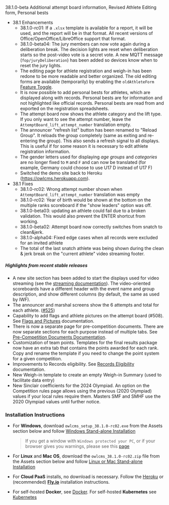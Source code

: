 38.1.0-beta Additional attempt board information, Revised Athlete Editing form, Personal bests

- 38.1 Enhancements
  - 38.1.0-rc01:  If a `.xlsx` template is available for a report, it will be used, and the report will be in that format.  All recent versions of Office/OpenOffice/LibreOffice support that format.
  - 38.1.0-beta04:  The jury members can now vote again during a deliberation break. The decision lights are reset when deliberation starts so the post-video vote is a secret vote.  A new MQTT message (`fop/juryDeliberation`) has been added so devices know when to reset the jury lights.
  - The editing page for athlete registration and weigh-in has been redone to be more readable and better organized.  The old editing forms are available (temporarily) by enabling the `oldAthleteForm` [Feature Toggle](https://owlcms.github.io/owlcms4-prerelease/#/FeatureToggles).
  - It is now possible to add personal bests for athletes, which are displayed along with records. Personal bests are for information and not highlighted like official records.  Personal bests are read from and exported on the registration spreadsheets.
  - The attempt board now shows the athlete category and the lift type.  If you only want to see the attempt number, leave the `AttemptBoard_lift_attempt_number` translation empty.
  - The announcer "refresh list" button has been renamed to "Reload Group". It reloads the group completely (same as exiting and re-entering the group). This also sends a refresh signal to all displays. This is useful if for some reason it is necessary to edit athlete registration information.
  - The gender letters used for displaying *age groups* and *categories* are no longer fixed to `M` and `F` and can now be translated (for example, Germany could choose to use U17 D instead of U17 F)
  - Switched the demo site back to Heroku (https://owlcms.herokuapp.com).
- 38.1 Fixes
  - 38.1.0-rc02: Wrong attempt number shown when  `AttemptBoard_lift_attempt_number` translation was empty
  - 38.1.0-rc02: Year of birth would be shown at the bottom on the multiple ranks scoreboard if the "show leaders" option was off.
  - 38.1.0-beta03: updating an athlete could fail due to a broken validation.  This would also prevent the ENTER shortcut from working.
  - 38.1.0-beta02: Attempt board now correctly switches from snatch to clean&jerk.
  - 38.1.0-alpha04: Fixed edge cases when all records were excluded for an invited athlete
  - The total of the last snatch athlete was being shown during the clean & jerk break on the "current athlete" video streaming footer.
  

##### Highlights from recent stable releases

- A new site section has been added to start the displays used for video streaming (see the [streaming documentation](https://owlcms.github.io/owlcms4-prerelease/#/OBS?id=_2-setup-owlcms-with-some-data)). The video-oriented scoreboards have a different header with the event name and group description, and show different columns (by default, the same as used by IWF).
- The announcer and marshal screens show the 6 attempts and total for each athlete. ([#525](https://github.com/jflamy/owlcms4/issues/525))
- Capability to add flags and athlete pictures on the attempt board (#508).  See [Flags and Pictures](https://owlcms.github.io/owlcms4-prerelease/#/FlagsPicture) documentation.
- There is now a separate page for pre-competition documents. There are now separate sections for each purpose instead of multiple tabs. See [Pre-Competition Documents Documentation](https://owlcms.github.io/owlcms4-prerelease/#/2400PreCompetitionDocuments).
- Customization of team points. Templates for the final results package now have an extra tab that contains the points awarded for each rank. Copy and rename the template if you need to change the point system for a given competition.
- Improvements to Records eligibility. See [Records Eligibility](https://owlcms.github.io/owlcms4-prerelease/#/Records) documentation. 
- New Weigh-in template to create an empty Weigh-in Summary (used to facilitate data entry)
- New Sinclair coefficients for the 2024 Olympiad.  An option on the Competition rules page allows using the previous (2020 Olympiad) values if your local rules require them.  Masters SMF and SMHF use the 2020 Olympiad values until further notice.


### **Installation Instructions**

  - For **Windows**, download `owlcms_setup_38.1.0-rc02.exe` from the Assets section below and follow [Windows Stand-alone Installation](https://owlcms.github.io/owlcms4-prerelease/#/LocalWindowsSetup)

    > If you get a window with `Windows protected your PC`, or if your browser gives you warnings, please see this [page](https://owlcms.github.io/owlcms4-prerelease/#/DefenderOff)

  - For **Linux** and **Mac OS**, download the `owlcms_38.1.0-rc02.zip` file from the Assets section below and follow [Linux or Mac Stand-alone Installation](https://owlcms.github.io/owlcms4-prerelease/#/LocalLinuxMacSetup)

  - For **Cloud PaaS** installs, no download is necessary. Follow the [Heroku](https://owlcms.github.io/owlcms4-prerelease/#Heroku) or (recommended) **[Fly.io](https://owlcms.github.io/owlcms4-prerelease/#Fly)** installation instructions.

  - For self-hosted **Docker**, see [Docker](https://owlcms.github.io/owlcms4-prerelease/#/LocalWindowsSetup). For self-hosted **Kubernetes** see [Kubernetes](https://owlcms.github.io/owlcms4-prerelease/#/DigitalOcean)
